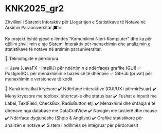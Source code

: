 # KNK2025_gr2

Zhvillimi i Sistemit Interaktiv për Llogaritjen e Statistikave të Notave në Arsimin Parauniversitar 🎓📊

Ky projekt është pjesë e lëndës "Komunikimi Njeri-Kompjuter" dhe ka për qëllim zhvillimin e një Sistemi Interaktiv për menaxhimin dhe analizimin e statistikave të notave në arsimin parauniversitar.

🔹 Teknologjitë e përdorura

✅ Java (JavaFX - IntelliJ) për ndërtimin e ndërfaqes grafike (GUI)
✅ PostgreSQL për menaxhimin e bazës së të dhënave
✅ GitHub (privat) për menaxhimin e versioneve të kodit

📌 Karakteristikat kryesore
✔️ Ndërfaqe interaktive (GUI/UX i përmirësuar)
✔️ Meny kryesore me toolbox, shortcut-e dhe status bar
✔️ Fushat e inputit me Label, TextField, CheckBox, RadioButton etj.
✔️ Menaxhimi dhe shfaqja e të dhënave nga database me DataGridView
✔️ Navigim me tastierë dhe mouse
✔️ Ndërfaqe dygjuhëshe (Shqip & Anglisht)
✔️ Grafikë statistikore për analizën e notave
✔️ Sistem i ndihmës së integruar për përdoruesit

